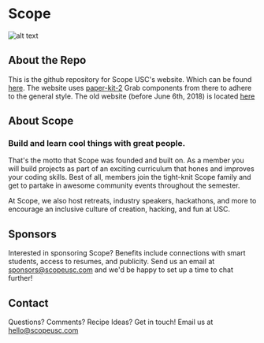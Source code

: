 # Scope

![alt text](http://scopeusc.com/assets/logo-purp.png "Scope Logo")


## About the Repo
This is the github repository for Scope USC's website. Which can be found [here](http://scopeusc.com).
The website uses [paper-kit-2](https://demos.creative-tim.com/paper-kit-2-pro/index.html) Grab components from there to adhere to the general style.
The old website (before June 6th, 2018) is located [here](http://scopeusc.com/legacy)

## About Scope

### Build and learn cool things with great people.

That's the motto that Scope was founded and built on. As a member you will build projects as part of an exciting curriculum that hones and improves your coding skills. Best of all, members join the tight-knit Scope family and get to partake in awesome community events throughout the semester.

At Scope, we also host retreats, industry speakers, hackathons, and more to encourage an inclusive culture of creation, hacking, and fun at USC.

## Sponsors

Interested in sponsoring Scope? Benefits include connections with smart students, access to resumes, and publicity. Send us an email at sponsors@scopeusc.com and we'd be happy to set up a time to chat further! 

## Contact

Questions? Comments? Recipe Ideas? Get in touch! Email us at hello@scopeusc.com
